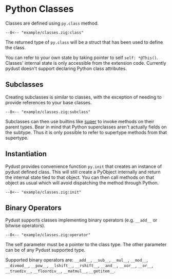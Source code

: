 # Python Classes

Classes are defined using `py.class` method.

```zig
--8<-- "example/classes.zig:class"
```

The returned type of `py.class` will be a struct that has been used to define the class.

You can refer to your own state by taking pointer to self `self: *@This()`. Classes' internal
state is only accessible from the extension code. Currently pydust doesn't support declaring
Python class attributes.

## Subclasses

Creating subclasses is similar to classes, with the exception of needing to provide references
to your base classes.

```zig
--8<-- "example/classes.zig:subclass"
```

Subclasses can then use builtins like [super](https://docs.python.org/3/library/functions.html#super)
to invoke methods on their parent types. Bear in mind that Python superclasses aren't actually fields
on the subtype. Thus it is only possible to refer to supertype methods from that supertype.

## Instantiation

Pydust provides convenience function `py.init` that creates an instance of pydust defined class. This
will still create a PyObject internally and return the internal state tied to that object. You can
then call methods on that object as usual which will avoid dispatching the method through Python.

```zig
--8<-- "example/classes.zig:init"
```

## Binary Operators

Pydust supports classes implementing binary operators (e.g. `__add__` or bitwise operators).

```zig
--8<-- "example/classes.zig:operator"
```

The self parameter must be a pointer to the class type. The other parameter can be of any Pydust supported type.

Supported binary operators are: `__add__`, `__sub__`, `__mul__`, `__mod__`, `__divmod__`, `__pow__`,
`__lshift__`, `__rshift__`, `__and__`, `__xor__`, `__or__`, `__truediv__`, `__floordiv__`,
`__matmul__`, `__getitem__`.

